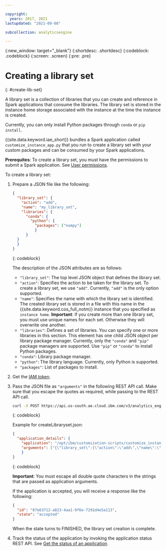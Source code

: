 ```yaml
---

copyright:
  years: 2017, 2021
lastupdated: "2021-09-08"

subcollection: analyticsengine

---
```


<!-- Attribute definitions -->
{:new_window: target="_blank"}
{:shortdesc: .shortdesc}
{:codeblock: .codeblock}
{:screen: .screen}
{:pre: .pre}

# Creating a library set
{: #create-lib-set}

A library set is a collection of libraries that you can create and reference in Spark applications that consume the libraries. The library set is stored in the instance home storage associated with the instance at the time the instance is created.

Currently, you can only install Python packages through `conda` or `pip install`.

{{site.data.keyword.iae_short}} bundles a Spark application called `customize_instance_app.py` that you run to create a library set with your custom packages and can be consumed by your Spark applications.

**Prerequites**: To create a library set, you must have the permissions to submit a Spark application. See [User permissions](/docs/AnalyticsEngine?topic=AnalyticsEngine-grant-permissions-serverless).

To create a library set:

1. Prepare a JSON file like the following:
    ```json
    {
      "library_set": {
        "action": "add",
        "name": "my_library_set",
        "libraries": {
          "conda": {
            "python": {
              "packages": ["numpy"]
              }
          }
      }
      }
    }
    ```
    {: codeblock}

    The description of the JSON attributes are as follows:
    - `"library_set"`: The top level JSON object that defines the library set.
    - `"action"`: Specifies the action to be taken for the library set. To create a library set, we use `"add"`. Currently, `"add"` is the only option supported.
    - `"name"`: Specifies the name with which the library set is identified. The created library set is stored in a file with this name in the {{site.data.keyword.cos_full_notm}} instance that you specified as `instance home`. **Important**: If you create more than one library set, you must use unique names for each set. Otherwise they will overwrite one another.
    - `"libraries"`: Defines a set of libraries. You can specify one or more libraries in this section. This element has one child JSON object per library package manager. Currently, only the `"conda"` and `"pip"` package managers are supported. Use `"pip"` or `"conda"` to install Python packages.
    - `"conda"`: Library package manager.
    - `"python"`: The library language. Currently, only Python is supported.
    - `"packages"`: List of packages to install.

1. Get the [IAM token](/docs/AnalyticsEngine?topic=AnalyticsEngine-retrieve-iam-token-serverless).
1. Pass the JSON file as `"arguments"` in the following REST API call. Make sure that you escape the quotes as required, while passing to the REST API call.
    ```sh
    curl -X POST https://api.us-south.ae.cloud.ibm.com/v3/analytics_engines/<instance_id>/spark_applications --header "Authorization: Bearer <IAM token>" -H "content-type: application/json" -d @createLibraryset.json
    ```
    {: codeblock}

    Example for createLibraryset.json:
    ```json
    {
      "application_details": {
        "application": "/opt/ibm/customization-scripts/customize_instance_app.py",
        "arguments": ["{\"library_set\":{\"action\":\"add\",\"name\":\"my_library_set\",\"libraries\":{\"conda\":{\"python\":{\"packages\":[\"numpy\"]}}}}}"]
        }
    }
    ```
    {: codeblock}

    **Important**: You must escape all double quote characters in the strings that are passed as application arguments.

    If the application is accepted, you will receive a response like the following:
    ```json
    {
      "id": "87e63712-a823-4aa1-9f6e-7291d4e5a113",
      "state": "accepted"
    }
    ```
    
    When the state turns to FINISHED, the library set creation is complete.
1. Track the status of the application by invoking the application status REST API. See [Get the status of an application](/docs/AnalyticsEngine?topic=AnalyticsEngine-spark-app-rest-api#spark-app-status).
